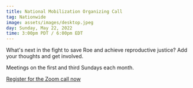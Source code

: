 ```yaml
---
title: National Mobilization Organizing Call
tag: Nationwide
image: assets/images/desktop.jpeg
day: Sunday, May 22, 2022
time: 3:00pm PDT / 6:00pm EDT
---
```


What's next in the fight to save Roe and achieve reproductive justice? Add your thoughts and get involved.

Meetings on the first and third Sundays each month.

[Register for the Zoom call now](https://tinyurl.com/NRWmay2022)
